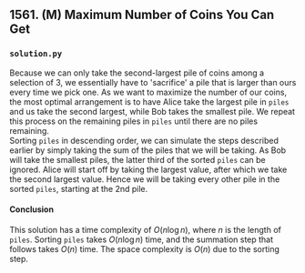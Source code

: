 ## 1561. (M) Maximum Number of Coins You Can Get

### `solution.py`
Because we can only take the second-largest pile of coins among a selection of 3, we essentially have to 'sacrifice' a pile that is larger than ours every time we pick one. As we want to maximize the number of our coins, the most optimal arrangement is to have Alice take the largest pile in `piles` and us take the second largest, while Bob takes the smallest pile. We repeat this process on the remaining piles in `piles` until there are no piles remaining.  
Sorting `piles` in descending order, we can simulate the steps described earlier by simply taking the sum of the piles that we will be taking. As Bob will take the smallest piles, the latter third of the sorted `piles` can be ignored. Alice will start off by taking the largest value, after which we take the second largest value. Hence we will be taking every other pile in the sorted `piles`, starting at the 2nd pile.  

#### Conclusion
This solution has a time complexity of $O(n\log n)$, where $n$ is the length of `piles`. Sorting `piles` takes $O(n\log n)$ time, and the summation step that follows takes $O(n)$ time. The space complexity is $O(n)$ due to the sorting step.  
  

